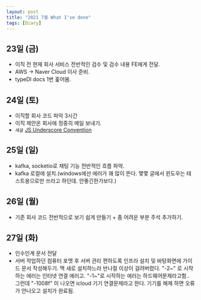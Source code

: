 ```yaml
---
layout: post
title: "2021 7월 What I've done"
tags: [Diary]
---
```


## 23일 (금)

- 이직 전 현재 회사 서비스 전반적인 검수 및 검수 내용 FE에게 전달.
- AWS -> Naver Cloud 이사 준비.
- typeDI docs 1번 훑어봄.

## 24일 (토)

- 이직할 회사 코드 파악 3시간
- 이직 제안온 회사에 정중히 메일 보내기.
- `새글` [JS Underscore Convention](https://dont-think-about-too-much.github.io/2021/07/23/july-develop-dairy/)

## 25일 (일)

- kafka, socketio로 채팅 기능 전반적인 흐름 파악.
- kafka 로컬에 설치.(windows에선 에러가 꽤 많이 뜬다. 몇몇 글에서 윈도우는 테스트용으로만 쓰라고 하던데. 안좋긴한가보다.)

## 26일 (월)

- 기존 회사 코드 전반적으로 보기 쉽게 만들기 + 좀 어려운 부분 주석 추가하기.

## 27일 (화)

- 인수인계 문서 전달
- 서버 작업하던 컴퓨터 포멧 후 서버 관리 편하도록 인프라 설치 및 바탕화면에 가이드 문서 작성해두기.
맥 새로 설치하느라 반나절 이상이 걸려버렸다. "-2~" 로 시작하는 에러는 인터넷 연결 에러고. "-1~"로 시작하는 에러는 하드웨어문제라고함.. 그런데 "-1008f" 이 나오면 icloud 기기 연결문제라고 한다. 기기를 해제 하면 오류가 안나오고 설치가 완료됨.
